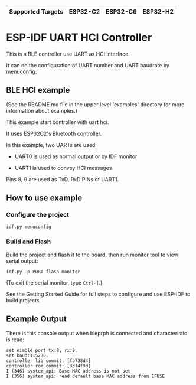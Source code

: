 | Supported Targets | ESP32-C2 | ESP32-C6 | ESP32-H2 |
| ----------------- | -------- | -------- | -------- |

ESP-IDF UART HCI Controller
===========================

This is a BLE controller use UART as HCI interface. 

It can do the configuration of UART number and UART baudrate by menuconfig.

## BLE HCI example

(See the README.md file in the upper level 'examples' directory for more information about examples.)

This example start controller with uart hci.

It uses ESP32C2's Bluetooth controller.

In this example, two UARTs are used:

- UART0 is used as normal output or by IDF monitor

- UART1 is used to convey HCI messages

Pins 8, 9 are used as TxD, RxD PINs of UART1.


## How to use example

### Configure the project

```
idf.py menuconfig
```


### Build and Flash

Build the project and flash it to the board, then run monitor tool to view serial output:

```
idf.py -p PORT flash monitor
```

(To exit the serial monitor, type ``Ctrl-]``.)

See the Getting Started Guide for full steps to configure and use ESP-IDF to build projects.

## Example Output

There is this console output when bleprph is connected and characteristic is read:

```
set nimble port tx:8, rx:9.
set baud:115200.
controller lib commit: [fb738d4]
controller rom commit: [3314f9d]
I (346) system_api: Base MAC address is not set
I (356) system_api: read default base MAC address from EFUSE

```

